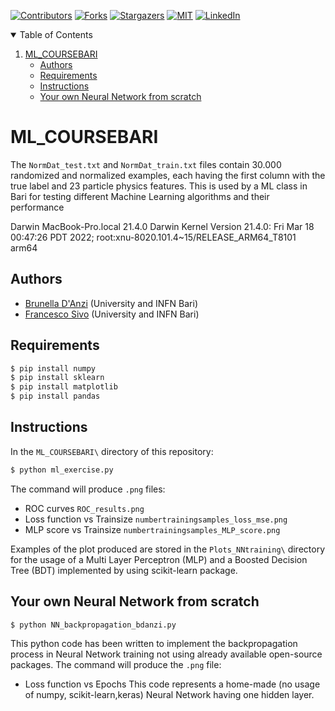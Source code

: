 <!-- PROJECT SHIELDS -->
[![Contributors][contributors-shield]][contributors-url]
[![Forks][forks-shield]][forks-url]
[![Stargazers][stars-shield]][stars-url]
[![MIT][license-shield]][license-url]
[![LinkedIn][linkedin-shield]][linkedin-url]

<!-- TABLE OF CONTENTS -->
<details open="open">
  <summary>Table of Contents</summary>
  <ol>
    <li>
      <a href="#ML_COURSEBARI">ML_COURSEBARI</a>
      <ul>
        <li><a href="## Authors">Authors</a></li>
        <li><a href="## Requirements">Requirements</a></li>
        <li><a href="## Instructions">Instructions</a></li>
        <li><a href="## Your-own-Neural-Network-from-scratch">Your own Neural Network from scratch</a></li>
      </ul>
    </li>
  </ol>
</details>

# ML_COURSEBARI

The `NormDat_test.txt` and `NormDat_train.txt` files contain 30.000 randomized and normalized examples, each having the first column with the true label and 23 particle physics features.
This is used by a ML class in Bari for testing different Machine Learning algorithms and their performance

Darwin MacBook-Pro.local 21.4.0 Darwin Kernel Version 21.4.0: Fri Mar 18 00:47:26 PDT 2022; root:xnu-8020.101.4~15/RELEASE_ARM64_T8101 arm64

## Authors

- [Brunella D'Anzi](https://github.com/bdanzi) (University and INFN Bari)
- [Francesco Sivo](https://github.com/FrancescoSivo) (University and INFN Bari)

## Requirements

```bash
$ pip install numpy
$ pip install sklearn
$ pip install matplotlib
$ pip install pandas
```

## Instructions

In the `ML_COURSEBARI\` directory of this repository:

```bash
$ python ml_exercise.py
```

The command will produce `.png` files:
- ROC curves `ROC_results.png`
- Loss function vs Trainsize `numbertrainingsamples_loss_mse.png`
- MLP score vs Trainsize `numbertrainingsamples_MLP_score.png`

Examples of the plot produced are stored in the `Plots_NNtraining\` directory for the usage of a Multi Layer Perceptron (MLP) and a Boosted Decision Tree (BDT) implemented by using scikit-learn package.

## Your own Neural Network from scratch

```bash
$ python NN_backpropagation_bdanzi.py
```

This python code has been written to implement the backpropagation process in Neural Network training not using already available open-source packages.
The command will produce the `.png` file:
- Loss function vs Epochs
This code represents a home-made (no usage of numpy, scikit-learn,keras) Neural Network having one hidden layer.

<!-- MARKDOWN LINKS & IMAGES -->
<!-- https://www.markdownguide.org/basic-syntax/#reference-style-links -->
[contributors-shield]: https://img.shields.io/github/contributors/bdanzi/ML_COURSEBARI.svg?style=for-the-badge
[contributors-url]: https://github.com/bdanzi/ML_COURSEBARI/contributors

[forks-shield]: https://img.shields.io/github/forks/bdanzi/ML_COURSEBARI.svg?style=for-the-badge
[forks-url]: https://github.com/bdanzi/ML_COURSEBARI/network/members

[stars-shield]: https://img.shields.io/github/stars/bdanzi/ML_COURSEBARI.svg?style=for-the-badge
[stars-url]: https://github.com/bdanzi/ML_COURSEBARI/stargazers

[issues-shield]: https://img.shields.io/github/issues/bdanzi/ML_COURSEBARI.svg?style=for-the-badge
[issues-url]: https://github.com/bdanzi/ML_COURSEBARI/issues

[license-shield]: https://img.shields.io/github/license/bdanzi/ML_COURSEBARI.svg?style=for-the-badge
[license-url]: https://github.com/bdanzi/ML_COURSEBARI/blob/main/LICENSE.txt

[linkedin-shield]: https://img.shields.io/badge/-LinkedIn-black.svg?style=for-the-badge&logo=linkedin&colorB=555
[linkedin-url]: https://linkedin.com/in/brunella-d-anzi

